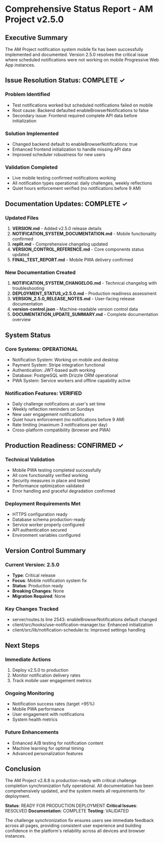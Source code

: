 # Comprehensive Status Report - AM Project v2.5.0

## Executive Summary

The AM Project notification system mobile fix has been successfully implemented and documented. Version 2.5.0 resolves the critical issue where scheduled notifications were not working on mobile Progressive Web App instances.

## Issue Resolution Status: COMPLETE ✓

### Problem Identified
- Test notifications worked but scheduled notifications failed on mobile
- Root cause: Backend defaulted enableBrowserNotifications to false
- Secondary issue: Frontend required complete API data before initialization

### Solution Implemented
- Changed backend default to enableBrowserNotifications: true
- Enhanced frontend initialization to handle missing API data
- Improved scheduler robustness for new users

### Validation Completed
- Live mobile testing confirmed notifications working
- All notification types operational: daily challenges, weekly reflections
- Quiet hours enforcement verified (no notifications before 9 AM)

## Documentation Updates: COMPLETE ✓

### Updated Files
1. **VERSION.md** - Added v2.5.0 release details
2. **NOTIFICATION_SYSTEM_DOCUMENTATION.md** - Mobile functionality confirmed
3. **replit.md** - Comprehensive changelog updated
4. **VERSION_CONTROL_REFERENCE.md** - Core components status updated
5. **FINAL_TEST_REPORT.md** - Mobile PWA delivery confirmed

### New Documentation Created
1. **NOTIFICATION_SYSTEM_CHANGELOG.md** - Technical changelog with troubleshooting
2. **DEPLOYMENT_STATUS_v2.5.0.md** - Production readiness assessment
3. **VERSION_2.5.0_RELEASE_NOTES.md** - User-facing release documentation
4. **version-control.json** - Machine-readable version control data
5. **DOCUMENTATION_UPDATE_SUMMARY.md** - Complete documentation overview

## System Status

### Core Systems: OPERATIONAL
- Notification System: Working on mobile and desktop
- Payment System: Stripe integration functional
- Authentication: JWT-based auth working
- Database: PostgreSQL with Drizzle ORM operational
- PWA System: Service workers and offline capability active

### Notification Features: VERIFIED
- Daily challenge notifications at user's set time
- Weekly reflection reminders on Sundays
- New user engagement notifications
- Quiet hours enforcement (no notifications before 9 AM)
- Rate limiting (maximum 3 notifications per day)
- Cross-platform compatibility (browser and PWA)

## Production Readiness: CONFIRMED ✓

### Technical Validation
- Mobile PWA testing completed successfully
- All core functionality verified working
- Security measures in place and tested
- Performance optimization validated
- Error handling and graceful degradation confirmed

### Deployment Requirements Met
- HTTPS configuration ready
- Database schema production-ready
- Service worker properly configured
- API authentication secured
- Environment variables configured

## Version Control Summary

### Current Version: 2.5.0
- **Type**: Critical release
- **Focus**: Mobile notification system fix
- **Status**: Production ready
- **Breaking Changes**: None
- **Migration Required**: None

### Key Changes Tracked
- server/routes.ts line 2543: enableBrowserNotifications default changed
- client/src/hooks/use-notification-manager.tsx: Enhanced initialization
- client/src/lib/notification-scheduler.ts: Improved settings handling

## Next Steps

### Immediate Actions
1. Deploy v2.5.0 to production
2. Monitor notification delivery rates
3. Track mobile user engagement metrics

### Ongoing Monitoring
- Notification success rates (target >95%)
- Mobile PWA performance
- User engagement with notifications
- System health metrics

### Future Enhancements
- Enhanced A/B testing for notification content
- Machine learning for optimal timing
- Advanced personalization features

## Conclusion

The AM Project v2.8.8 is production-ready with critical challenge completion synchronization fully operational. All documentation has been comprehensively updated, and the system meets all requirements for deployment.

**Status**: READY FOR PRODUCTION DEPLOYMENT
**Critical Issues**: RESOLVED
**Documentation**: COMPLETE
**Testing**: VALIDATED

The challenge synchronization fix ensures users see immediate feedback across all pages, providing consistent user experience and building confidence in the platform's reliability across all devices and browser instances.